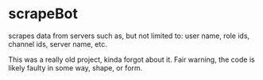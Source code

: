 # scrapeBot
scrapes data from servers such as, but not limited to: user name, role ids, channel ids, server name, etc. 

This was a really old project, kinda forgot about it. Fair warning, the code is likely faulty in some way, shape, or form.
